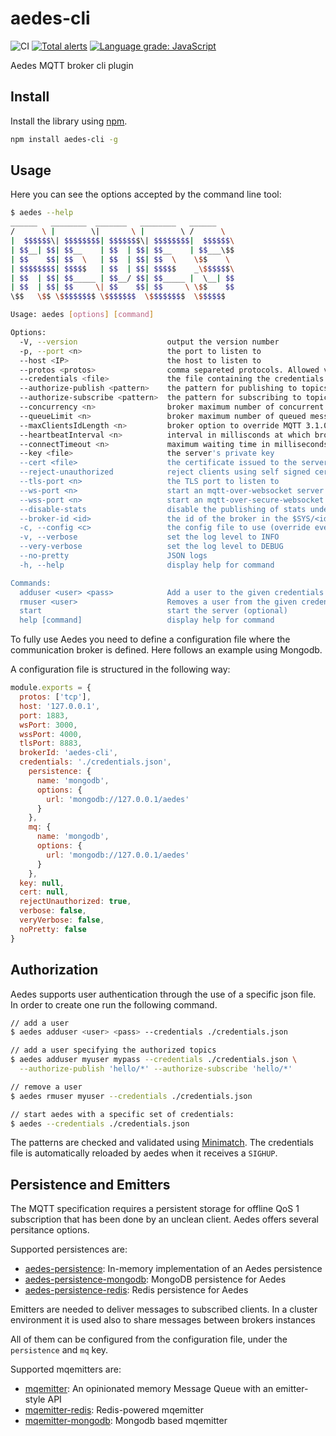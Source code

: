 # aedes-cli

![CI](https://github.com/moscajs/aedes-cli/workflows/CI/badge.svg)
[![Total alerts](https://img.shields.io/lgtm/alerts/g/moscajs/aedes-cli.svg?logo=lgtm&logoWidth=18)](https://lgtm.com/projects/g/moscajs/aedes-cli/alerts/)
[![Language grade: JavaScript](https://img.shields.io/lgtm/grade/javascript/g/moscajs/aedes-cli.svg?logo=lgtm&logoWidth=18)](https://lgtm.com/projects/g/moscajs/aedes-cli/context:javascript)

Aedes MQTT broker cli plugin

## Install

Install the library using [npm](http://npmjs.org/).

```bash
npm install aedes-cli -g
```

## Usage

Here you can see the options accepted by the command line tool:

```bash
$ aedes --help
______   ________  _______   ________   ______  
/      \ |        \|       \ |        \ /      \
|  $$$$$$\| $$$$$$$$| $$$$$$$\| $$$$$$$$|  $$$$$$\
| $$__| $$| $$__    | $$  | $$| $$__    | $$___\$$
| $$    $$| $$  \   | $$  | $$| $$  \    \$$    \
| $$$$$$$$| $$$$$   | $$  | $$| $$$$$    _\$$$$$$\
| $$  | $$| $$_____ | $$__/ $$| $$_____ |  \__| $$
| $$  | $$| $$     \| $$    $$| $$     \ \$$    $$
\$$   \$$ \$$$$$$$$ \$$$$$$$  \$$$$$$$$  \$$$$$$

Usage: aedes [options] [command]

Options:
  -V, --version                    output the version number
  -p, --port <n>                   the port to listen to
  --host <IP>                      the host to listen to
  --protos <protos>                comma separeted protocols. Allowed values are tcp, ws, wss, tls (default: ["tcp"])
  --credentials <file>             the file containing the credentials (default: "./credentials.json")
  --authorize-publish <pattern>    the pattern for publishing to topics for the added user
  --authorize-subscribe <pattern>  the pattern for subscribing to topics for the added user
  --concurrency <n>                broker maximum number of concurrent messages delivered by mqemitter
  --queueLimit <n>                 broker maximum number of queued messages before client session is established
  --maxClientsIdLength <n>         broker option to override MQTT 3.1.0 clients Id length limit
  --heartbeatInterval <n>          interval in millisconds at which broker beats its health signal in $SYS/<broker.id>/heartbeat
  --connectTimeout <n>             maximum waiting time in milliseconds waiting for a CONNECT packet.
  --key <file>                     the server's private key
  --cert <file>                    the certificate issued to the server
  --reject-unauthorized            reject clients using self signed certificates (default: true)
  --tls-port <n>                   the TLS port to listen to
  --ws-port <n>                    start an mqtt-over-websocket server on the specified port
  --wss-port <n>                   start an mqtt-over-secure-websocket server on the specified port
  --disable-stats                  disable the publishing of stats under $SYS (default: true)
  --broker-id <id>                 the id of the broker in the $SYS/<id> namespace
  -c, --config <c>                 the config file to use (override every other option)
  -v, --verbose                    set the log level to INFO
  --very-verbose                   set the log level to DEBUG
  --no-pretty                      JSON logs
  -h, --help                       display help for command

Commands:
  adduser <user> <pass>            Add a user to the given credentials file
  rmuser <user>                    Removes a user from the given credentials file
  start                            start the server (optional)
  help [command]                   display help for command
```

To fully use Aedes you need to define a configuration file where the communication
broker is defined. Here follows an example using Mongodb.

A configuration file is structured in the following way:

```js
module.exports = {
  protos: ['tcp'],
  host: '127.0.0.1',
  port: 1883,
  wsPort: 3000,
  wssPort: 4000,
  tlsPort: 8883,
  brokerId: 'aedes-cli',
  credentials: './credentials.json',
    persistence: {
      name: 'mongodb',
      options: {
        url: 'mongodb://127.0.0.1/aedes'
      }
    },
    mq: {
      name: 'mongodb',
      options: {
        url: 'mongodb://127.0.0.1/aedes'
      }
    },
  key: null,
  cert: null,
  rejectUnauthorized: true,
  verbose: false,
  veryVerbose: false,
  noPretty: false
}

```

## Authorization

Aedes supports user authentication through the use of a specific json file.
In order to create one run the following command.

```bash
// add a user
$ aedes adduser <user> <pass> --credentials ./credentials.json

// add a user specifying the authorized topics
$ aedes adduser myuser mypass --credentials ./credentials.json \
  --authorize-publish 'hello/*' --authorize-subscribe 'hello/*'

// remove a user
$ aedes rmuser myuser --credentials ./credentials.json

// start aedes with a specific set of credentials:
$ aedes --credentials ./credentials.json
```

The patterns are checked and validated using [Minimatch](https://github.com/isaacs/minimatch).
The credentials file is automatically reloaded by aedes when it receives a `SIGHUP`.

## Persistence and Emitters

The MQTT specification requires a persistent storage for offline QoS 1
subscription that has been done by an unclean client. Aedes offers several
persitance options.

Supported persistences are:

- [aedes-persistence]: In-memory implementation of an Aedes persistence
- [aedes-persistence-mongodb]: MongoDB persistence for Aedes
- [aedes-persistence-redis]: Redis persistence for Aedes

Emitters are needed to deliver messages to subscribed clients. In a cluster environment it is used also to share messages between brokers instances

All of them can be configured from the configuration file, under the `persistence` and `mq` key.

Supported mqemitters are:

- [mqemitter]: An opinionated memory Message Queue with an emitter-style API
- [mqemitter-redis]: Redis-powered mqemitter
- [mqemitter-mongodb]: Mongodb based mqemitter

[aedes-persistence]: https://www.npmjs.com/aedes-persistence
[aedes-persistence-mongodb]: https://www.npmjs.com/aedes-persistence-mongodb
[aedes-persistence-redis]: https://www.npmjs.com/aedes-persistence-redis

[mqemitter]: https://www.npmjs.com/mqemitter
[mqemitter-redis]: https://www.npmjs.com/mqemitter-redis
[mqemitter-mongodb]: https://www.npmjs.com/mqemitter-mongodb
